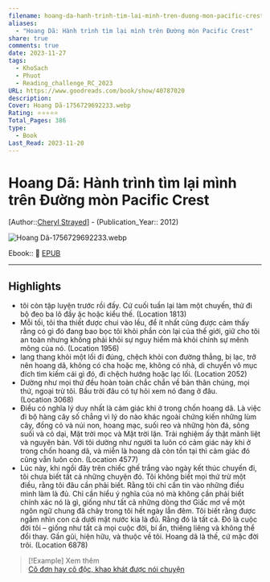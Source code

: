 ```yaml
---
filename: hoang-da-hanh-trinh-tim-lai-minh-tren-duong-mon-pacific-crest
aliases:
  - "Hoang Dã: Hành trình tìm lại mình trên Đường mòn Pacific Crest"
share: true
comments: true
date: 2023-11-27
tags:
  - KhoSach
  - Phuot
  - Reading_challenge_RC_2023
URL: https://www.goodreads.com/book/show/40787020
description:
Cover: Hoang Dã-1756729692233.webp
Rating: ⭐⭐⭐⭐⭐
Total_Pages: 386
type:
  - Book
Last_Read: 2023-11-20
---
```

# Hoang Dã: Hành trình tìm lại mình trên Đường mòn Pacific Crest  
[Author::[Cheryl Strayed](Cheryl%20Strayed.md)] - (Publication_Year:: 2012)  
  
![Hoang Dã-1756729692233.webp](../assets/img/Hoang%20D%C3%A3-1756729692233.webp)  
  
Ebook:: 📘 [EPUB](https://onedrive.live.com/dowwnload?resid=E92BC60129512289%21172&authkey=!AC60bCVJF5bX4I4)  
  
---  
  
## Highlights  
- tôi còn tập luyện trước rồi đấy. Cứ cuối tuần lại làm một chuyến, thử đi bộ đeo ba lô đầy ặc hoặc kiểu thế. (Location 1813)  
- Mỗi tối, tôi tha thiết được chui vào lều, để ít nhất cũng được cảm thấy rằng có gì đó đang bao bọc tôi khỏi phần còn lại của thế giới, giữ cho tôi an toàn nhưng không phải khỏi sự nguy hiểm mà khỏi chính sự mênh mông của nó. (Location 1956)  
- lang thang khỏi một lối đi đúng, chệch khỏi con đường thẳng, bị lạc, trở nên hoang dã, không có cha hoặc mẹ, không có nhà, di chuyển vô mục đích tìm kiếm cái gì đó, đi chệch hướng hoặc lạc lối. (Location 2052)  
- Dường như mọi thứ đều hoàn toàn chắc chắn về bản thân chúng, mọi thứ, ngoại trừ tôi. Bầu trời đâu có tự hỏi xem nó đang ở đâu. (Location 3068)  
- Điều có nghĩa lý duy nhất là cảm giác khi ở trong chốn hoang dã. Là việc đi bộ hàng cây số chẳng vì lý do nào khác ngoài chứng kiến những lùm cây, đồng cỏ và núi non, hoang mạc, suối reo và những hòn đá, sông suối và cỏ dại, Mặt trời mọc và Mặt trời lặn. Trải nghiệm ấy thật mãnh liệt và nguyên bản. Với tôi dường như người ta luôn có cảm giác này khi ở trong chốn hoang dã, và miễn là hoang dã còn tồn tại thì cảm giác đó cũng vẫn luôn còn. (Location 4577)  
- Lúc này, khi ngồi đây trên chiếc ghế trắng vào ngày kết thúc chuyến đi, tôi chưa biết tất cả những chuyện đó. Tôi không biết mọi thứ trừ một điều, rằng tôi đâu cần phải biết. Rằng tôi chỉ cần tin vào những điều mình làm là đủ. Chỉ cần hiểu ý nghĩa của nó mà không cần phải biết chính xác nó là gì, giống như tất cả những dòng thơ Giấc mơ về một ngôn ngữ chung đã chảy trong tôi hết ngày lẫn đêm. Tôi biết rằng được ngắm nhìn con cá dưới mặt nước kia là đủ. Rằng đó là tất cả. Đó là cuộc đời tôi – giống như tất cả mọi cuộc đời, bí ẩn, thiêng liêng và không thể đổi thay. Gần gũi, hiện hữu, và thuộc về tôi. Hoang dã là thế, cứ mặc đời trôi. (Location 6878)  
  
> [!Example] Xem thêm  
> [Cô đơn hay cô độc, khao khát được nói chuyện](./co-don-hay-co-doc-khao-khat-duoc-noi-chuyen.md)
